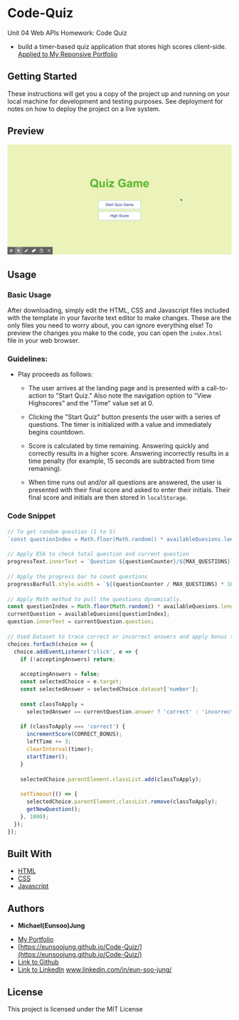 # Code-Quiz

Unit 04 Web APIs Homework: Code Quiz

- build a timer-based quiz application that stores high scores client-side.
  [Applied to My Reponsive Portfolio](https://eunsoojung.github.io/Unit-02-Responsive-Portfolio/portfolio.html)

## Getting Started

These instructions will get you a copy of the project up and running on your local machine for development and testing purposes. See deployment for notes on how to deploy the project on a live system.

## Preview

[![Password Generator Preview](https://github.com/EunsooJung/Code-Quiz/blob/master/assets/images/Unit%2004%20Code%20Quiz.gif)](https://github.com/EunsooJung/Code-Quiz/blob/master/assets/images/Unit%2004%20Code%20Quiz.gif)

## Usage

### Basic Usage

After downloading, simply edit the HTML, CSS and Javascript files included with the template in your favorite text editor to make changes. These are the only files you need to worry about, you can ignore everything else! To preview the changes you make to the code, you can open the `index.html` file in your web browser.

### Guidelines:

- Play proceeds as follows:

  - The user arrives at the landing page and is presented with a call-to-action to "Start Quiz." Also note the navigation option to "View Highscores" and the "Time" value set at 0.

  - Clicking the "Start Quiz" button presents the user with a series of questions. The timer is initialized with a value and immediately begins countdown.

  - Score is calculated by time remaining. Answering quickly and correctly results in a higher score. Answering incorrectly results in a time penalty (for example, 15 seconds are subtracted from time remaining).

  - When time runs out and/or all questions are answered, the user is presented with their final score and asked to enter their initials. Their final score and initials are then stored in `localStorage`.

### Code Snippet

```javascript
// To get random question (1 to 5)
`const questionIndex = Math.floor(Math.random() * availableQuesions.length);`;

// Apply ES6 to check total question and current question
progressText.innerText = `Question ${questionCounter}/${MAX_QUESTIONS}`;

// Apply the progress bar to count questions
progressBarFull.style.width = `${(questionCounter / MAX_QUESTIONS) * 100}%`;

// Apply Math method to pull the questions dynamically.
const questionIndex = Math.floor(Math.random() * availableQuesions.length);
currentQuestion = availableQuesions[questionIndex];
question.innerText = currentQuestion.question;

// Used Dataset to trace correct or incorrect answers and apply bonus time
choices.forEach(choice => {
  choice.addEventListener('click', e => {
    if (!acceptingAnswers) return;

    acceptingAnswers = false;
    const selectedChoice = e.target;
    const selectedAnswer = selectedChoice.dataset['number'];

    const classToApply =
      selectedAnswer == currentQuestion.answer ? 'correct' : 'incorrect';

    if (classToApply === 'correct') {
      incrementScore(CORRECT_BONUS);
      leftTime += 3;
      clearInterval(timer);
      startTimer();
    }

    selectedChoice.parentElement.classList.add(classToApply);

    setTimeout(() => {
      selectedChoice.parentElement.classList.remove(classToApply);
      getNewQuestion();
    }, 1000);
  });
});
```

## Built With

- [HTML](https://developer.mozilla.org/en-US/docs/Web/HTML)
- [CSS](https://developer.mozilla.org/en-US/docs/Web/CSS)
- [Javascript](https://developer.mozilla.org/en-US/docs/Web/JavaScript)

## Authors

- **Michael(Eunsoo)Jung**

* [My Portfolio](https://eunsoojung.github.io/Unit-02-Responsive-Portfolio/portfolio.html)
* [https://eunsoojung.github.io/Code-Quiz/](https://eunsoojung.github.io/Code-Quiz/)
* [Link to Github](https://github.com/)
* [Link to LinkedIn](www.linkedin.com/in/eun-soo-jung/) www.linkedin.com/in/eun-soo-jung/

## License

This project is licensed under the MIT License
